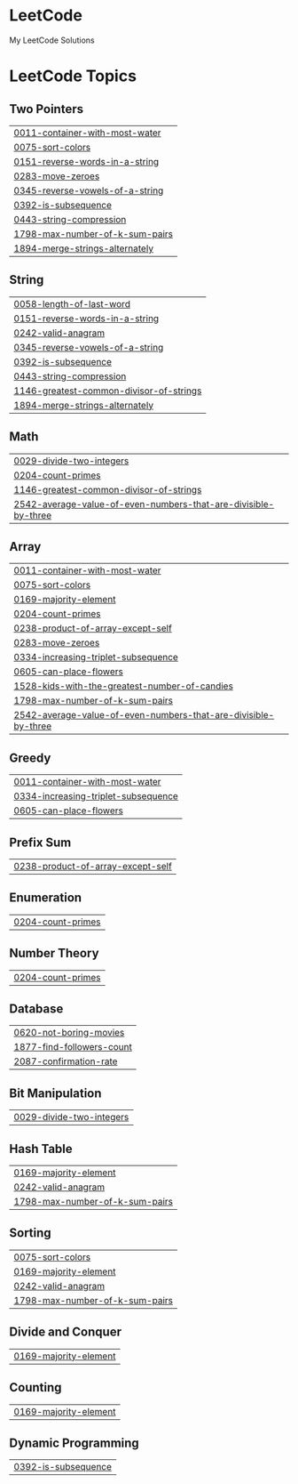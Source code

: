 # LeetCode
My LeetCode Solutions

<!---LeetCode Topics Start-->
# LeetCode Topics
## Two Pointers
|  |
| ------- |
| [0011-container-with-most-water](https://github.com/Tamil1701/LeetCode/tree/master/0011-container-with-most-water) |
| [0075-sort-colors](https://github.com/Tamil1701/LeetCode/tree/master/0075-sort-colors) |
| [0151-reverse-words-in-a-string](https://github.com/Tamil1701/LeetCode/tree/master/0151-reverse-words-in-a-string) |
| [0283-move-zeroes](https://github.com/Tamil1701/LeetCode/tree/master/0283-move-zeroes) |
| [0345-reverse-vowels-of-a-string](https://github.com/Tamil1701/LeetCode/tree/master/0345-reverse-vowels-of-a-string) |
| [0392-is-subsequence](https://github.com/Tamil1701/LeetCode/tree/master/0392-is-subsequence) |
| [0443-string-compression](https://github.com/Tamil1701/LeetCode/tree/master/0443-string-compression) |
| [1798-max-number-of-k-sum-pairs](https://github.com/Tamil1701/LeetCode/tree/master/1798-max-number-of-k-sum-pairs) |
| [1894-merge-strings-alternately](https://github.com/Tamil1701/LeetCode/tree/master/1894-merge-strings-alternately) |
## String
|  |
| ------- |
| [0058-length-of-last-word](https://github.com/Tamil1701/LeetCode/tree/master/0058-length-of-last-word) |
| [0151-reverse-words-in-a-string](https://github.com/Tamil1701/LeetCode/tree/master/0151-reverse-words-in-a-string) |
| [0242-valid-anagram](https://github.com/Tamil1701/LeetCode/tree/master/0242-valid-anagram) |
| [0345-reverse-vowels-of-a-string](https://github.com/Tamil1701/LeetCode/tree/master/0345-reverse-vowels-of-a-string) |
| [0392-is-subsequence](https://github.com/Tamil1701/LeetCode/tree/master/0392-is-subsequence) |
| [0443-string-compression](https://github.com/Tamil1701/LeetCode/tree/master/0443-string-compression) |
| [1146-greatest-common-divisor-of-strings](https://github.com/Tamil1701/LeetCode/tree/master/1146-greatest-common-divisor-of-strings) |
| [1894-merge-strings-alternately](https://github.com/Tamil1701/LeetCode/tree/master/1894-merge-strings-alternately) |
## Math
|  |
| ------- |
| [0029-divide-two-integers](https://github.com/Tamil1701/LeetCode/tree/master/0029-divide-two-integers) |
| [0204-count-primes](https://github.com/Tamil1701/LeetCode/tree/master/0204-count-primes) |
| [1146-greatest-common-divisor-of-strings](https://github.com/Tamil1701/LeetCode/tree/master/1146-greatest-common-divisor-of-strings) |
| [2542-average-value-of-even-numbers-that-are-divisible-by-three](https://github.com/Tamil1701/LeetCode/tree/master/2542-average-value-of-even-numbers-that-are-divisible-by-three) |
## Array
|  |
| ------- |
| [0011-container-with-most-water](https://github.com/Tamil1701/LeetCode/tree/master/0011-container-with-most-water) |
| [0075-sort-colors](https://github.com/Tamil1701/LeetCode/tree/master/0075-sort-colors) |
| [0169-majority-element](https://github.com/Tamil1701/LeetCode/tree/master/0169-majority-element) |
| [0204-count-primes](https://github.com/Tamil1701/LeetCode/tree/master/0204-count-primes) |
| [0238-product-of-array-except-self](https://github.com/Tamil1701/LeetCode/tree/master/0238-product-of-array-except-self) |
| [0283-move-zeroes](https://github.com/Tamil1701/LeetCode/tree/master/0283-move-zeroes) |
| [0334-increasing-triplet-subsequence](https://github.com/Tamil1701/LeetCode/tree/master/0334-increasing-triplet-subsequence) |
| [0605-can-place-flowers](https://github.com/Tamil1701/LeetCode/tree/master/0605-can-place-flowers) |
| [1528-kids-with-the-greatest-number-of-candies](https://github.com/Tamil1701/LeetCode/tree/master/1528-kids-with-the-greatest-number-of-candies) |
| [1798-max-number-of-k-sum-pairs](https://github.com/Tamil1701/LeetCode/tree/master/1798-max-number-of-k-sum-pairs) |
| [2542-average-value-of-even-numbers-that-are-divisible-by-three](https://github.com/Tamil1701/LeetCode/tree/master/2542-average-value-of-even-numbers-that-are-divisible-by-three) |
## Greedy
|  |
| ------- |
| [0011-container-with-most-water](https://github.com/Tamil1701/LeetCode/tree/master/0011-container-with-most-water) |
| [0334-increasing-triplet-subsequence](https://github.com/Tamil1701/LeetCode/tree/master/0334-increasing-triplet-subsequence) |
| [0605-can-place-flowers](https://github.com/Tamil1701/LeetCode/tree/master/0605-can-place-flowers) |
## Prefix Sum
|  |
| ------- |
| [0238-product-of-array-except-self](https://github.com/Tamil1701/LeetCode/tree/master/0238-product-of-array-except-self) |
## Enumeration
|  |
| ------- |
| [0204-count-primes](https://github.com/Tamil1701/LeetCode/tree/master/0204-count-primes) |
## Number Theory
|  |
| ------- |
| [0204-count-primes](https://github.com/Tamil1701/LeetCode/tree/master/0204-count-primes) |
## Database
|  |
| ------- |
| [0620-not-boring-movies](https://github.com/Tamil1701/LeetCode/tree/master/0620-not-boring-movies) |
| [1877-find-followers-count](https://github.com/Tamil1701/LeetCode/tree/master/1877-find-followers-count) |
| [2087-confirmation-rate](https://github.com/Tamil1701/LeetCode/tree/master/2087-confirmation-rate) |
## Bit Manipulation
|  |
| ------- |
| [0029-divide-two-integers](https://github.com/Tamil1701/LeetCode/tree/master/0029-divide-two-integers) |
## Hash Table
|  |
| ------- |
| [0169-majority-element](https://github.com/Tamil1701/LeetCode/tree/master/0169-majority-element) |
| [0242-valid-anagram](https://github.com/Tamil1701/LeetCode/tree/master/0242-valid-anagram) |
| [1798-max-number-of-k-sum-pairs](https://github.com/Tamil1701/LeetCode/tree/master/1798-max-number-of-k-sum-pairs) |
## Sorting
|  |
| ------- |
| [0075-sort-colors](https://github.com/Tamil1701/LeetCode/tree/master/0075-sort-colors) |
| [0169-majority-element](https://github.com/Tamil1701/LeetCode/tree/master/0169-majority-element) |
| [0242-valid-anagram](https://github.com/Tamil1701/LeetCode/tree/master/0242-valid-anagram) |
| [1798-max-number-of-k-sum-pairs](https://github.com/Tamil1701/LeetCode/tree/master/1798-max-number-of-k-sum-pairs) |
## Divide and Conquer
|  |
| ------- |
| [0169-majority-element](https://github.com/Tamil1701/LeetCode/tree/master/0169-majority-element) |
## Counting
|  |
| ------- |
| [0169-majority-element](https://github.com/Tamil1701/LeetCode/tree/master/0169-majority-element) |
## Dynamic Programming
|  |
| ------- |
| [0392-is-subsequence](https://github.com/Tamil1701/LeetCode/tree/master/0392-is-subsequence) |
<!---LeetCode Topics End-->
